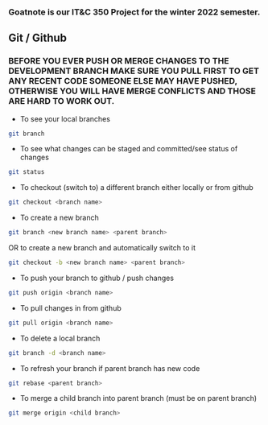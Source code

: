 ### Goatnote is our IT&C 350 Project for the winter 2022 semester. 

## Git / Github

### BEFORE YOU EVER PUSH OR MERGE CHANGES TO THE DEVELOPMENT BRANCH MAKE SURE YOU PULL FIRST TO GET ANY RECENT CODE SOMEONE ELSE MAY HAVE PUSHED, OTHERWISE YOU WILL HAVE MERGE CONFLICTS AND THOSE ARE HARD TO WORK OUT.

* To see your local branches
```bash
git branch
```
* To see what changes can be staged and committed/see status of changes
```bash
git status
```
* To checkout (switch to) a different branch either locally or from github
```bash
git checkout <branch name>
```
* To create a new branch
```bash
git branch <new branch name> <parent branch>
```
OR to create a new branch and automatically switch to it
```bash
git checkout -b <new branch name> <parent branch>
```
* To push your branch to github / push changes
```bash
git push origin <branch name>
```
* To pull changes in from github
```bash
git pull origin <branch name>
```
* To delete a local branch
```bash
git branch -d <branch name>
```
* To refresh your branch if parent branch has new code
```bash
git rebase <parent branch>
```
* To merge a child branch into parent branch (must be on parent branch)
```bash
git merge origin <child branch>
```